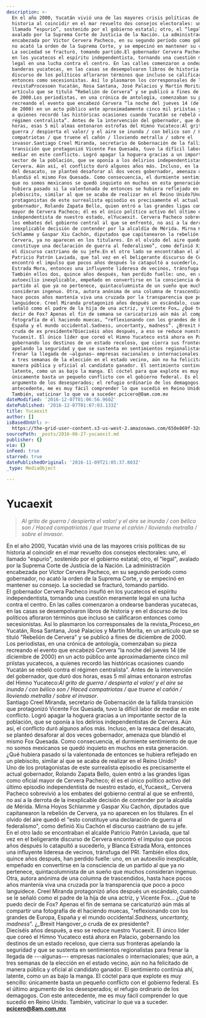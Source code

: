 ```yaml
---
description: >-
  En el año 2000, Yucatán vivió una de las mayores crisis políticas de su
  historia al coincidir en el mar revuelto dos consejos electorales: uno, el
  llamado “espurio”, sostenido por el gobierno estatal; otro, el “legal”,
  avalado por la Suprema Corte de Justicia de la Nación. La administración
  encabezada por Víctor Cervera Pacheco, en su segundo período como gobernador,
  no acató la orden de la Suprema Corte, y se empecinó en mantener su consejo.
  La sociedad se fracturó, tomando partido.El gobernador Cervera Pacheco insufló
  en los yucatecos el espíritu independentista, tornando una cuestión meramente
  legal en una lucha contra el centro. En las calles comenzaron a ondearse
  banderas yucatecas, en las casas se desempolvaron libros de historia y en el
  discurso de los políticos afloraron términos que incluso se calificaron
  entonces como secesionistas. Así lo plasmaron los corresponsales de la
  revistaProcesoen Yucatán, Rosa Santana, José Palacios y Martín Morita, en un
  artículo que se tituló “Rebelión de Cervera” y se publicó a fines de diciembre
  de 2000.Los periodistas, en una crónica de antología, comenzaban su pieza
  recreando el evento que encabezó Cervera “la noche del jueves 14 (de diciembre
  de 2000) en un acto público ante aproximadamente cinco mil priístas yucatecos,
  a quienes recordó las históricas ocasiones cuando Yucatán se rebeló contra el
  régimen centralista”. Antes de la intervención del gobernador, que duró dos
  horas, esas 5 mil almas entonaron estrofas del Himno Yucateco:Al grito de
  guerra / despierta el valor/ y el aire se inunda / con bélico son / Haced
  compatriotas / que truene el cañón / lloviendo metralla / sobre el
  invasor.Santiago Creel Miranda, secretario de Gobernación de la fallida
  transición que protagonizó Vicente Fox Quesada, tuvo la difícil labor de
  mediar en este conflicto. Logró apagar la hoguera gracias a un importante
  sector de la población, que se oponía a los delirios independentistas de
  Cervera. Aún así, el conflicto duró algunos años más. Incluso, en la resaca
  del desacato, se planteó desaforar al dos veces gobernador, amenaza que
  blandió el mismo Fox Quesada. Como consecuencia, el durmiente sentimiento de
  que no somos mexicanos se quedó inquieto en muchos en esta generación. ¿Qué
  hubiera pasado si la valentonada de entonces se hubiera reflejado en un
  plebiscito, similar al que se acaba de realizar en el Reino Unido?Uno de los
  protagonistas de este surrealista episodio es precisamente el actual
  gobernador, Rolando Zapata Bello, quien entró a las grandes ligas como oficial
  mayor de Cervera Pacheco; él es el único político activo del último episodio
  independentista de nuestro estado, elYucaexit. Cervera Pacheco sobrevivió a
  los embates del gobierno central al que se enfrentó, no así a la derrota de la
  inexplicable decisión de contender por la alcaldía de Mérida. Mirna Hoyos
  Schlamme y Gaspar Xiu Cachón, diputados que capitanearon la rebelión de
  Cervera, ya no aparecen en los titulares. En el olvido del aire quedó el “esto
  constituye una declaración de guerra al federalismo”, como definió Xiu Cachón
  el discurso castriano de su jefe.En el otro lado se encontraban el alcalde
  Patricio Patrón Laviada, que tal vez en el beligerante discurso de Cervera
  encontró el impulso que pocos años después lo catapultó a sucederlo, y Blanca
  Estrada Mora, entonces una influyente lideresa de vecinos, tránsfuga del PRI.
  También ellos dos, quince años después, han perdido fuelle: uno, en un
  autoexilio inexplicable, empeñado en convertirse en la consciencia de un
  partido al que ya no pertenece, quintacolumnista de un sueño que muchos
  consideran ingenuo. Otra, autora anónima de una columna de trascendidos, hasta
  hace pocos años mantenía viva una cruzada por la transparencia que poco a poco
  languidece. Creel Miranda protagonizó años después un escándalo, cuando se le
  señaló como el padre de la hija de una actriz, y Vicente Fox… ¿Qué te puedo
  decir de Fox? Apenas el fin de semana se caricaturizó aún más al compartir una
  fotografía de él haciendo muecas, “reflexionando con los grandes de Europa,
  España y el mundo occidental.Sadness, uncertanty, madness”. ¿Brexit Hangovero
  cruda de ex presidente?Dieciséis años después, a eso se reduce nuestro
  Yucaexit. El único líder que coreó el Himno Yucateco está ahora en Palacio,
  gobernando los destinos de un estado receloso, que cierra sus fronteras
  apelando la seguridad y que se sustenta en sentimientos regionalistas para
  frenar la llegada de —algunas— empresas nacionales o internacionales; que aún,
  a tres semanas de la elección en el estado vecino, aún no ha felicitado de
  manera pública y oficial al candidato ganador. El sentimiento continúa ahí,
  latente, como un as bajo la manga. El cóctel para que explote es muy sencillo:
  únicamente basta un pequeño conflicto con el gobierno federal. Es el último
  argumento de los desesperados; el refugio ordinario de los demagogos. Con este
  antecedente, me es muy fácil comprender lo que sucedió en Reino Unido.
  También, vaticinar lo que va a suceder.pcicero@8am.com.mx
dateModified: '2016-12-07T01:06:56.960Z'
datePublished: '2016-12-07T01:07:03.133Z'
title: Yucaexit
author: []
isBasedOnUrl: >-
  https://the-grid-user-content.s3-us-west-2.amazonaws.com/650e869f-32de-431e-9a80-997115236a63.png
sourcePath: _posts/2016-06-27-yucaexit.md
publisher: {}
via: {}
inFeed: true
starred: true
datePublishedOriginal: '2016-11-09T21:05:37.803Z'
_type: MediaObject

---
```

# Yucaexit

> _Al grito de guerra / despierta el valor/ y el aire se inunda / con bélico son / Haced compatriotas / que truene el cañón / lloviendo metralla / sobre el invasor_.

En el año 2000, Yucatán vivió una de las mayores crisis políticas de su historia al coincidir en el mar revuelto dos consejos electorales: uno, el llamado "espurio", sostenido por el gobierno estatal; otro, el "legal", avalado por la Suprema Corte de Justicia de la Nación. La administración encabezada por Víctor Cervera Pacheco, en su segundo período como gobernador, no acató la orden de la Suprema Corte, y se empecinó en mantener su consejo. La sociedad se fracturó, tomando partido.  
El gobernador Cervera Pacheco insufló en los yucatecos el espíritu independentista, tornando una cuestión meramente legal en una lucha contra el centro. En las calles comenzaron a ondearse banderas yucatecas, en las casas se desempolvaron libros de historia y en el discurso de los políticos afloraron términos que incluso se calificaron entonces como secesionistas. Así lo plasmaron los corresponsales de la revista_Proceso_en Yucatán, Rosa Santana, José Palacios y Martín Morita, en un artículo que se tituló "Rebelión de Cervera" y se publicó a fines de diciembre de 2000\.  
Los periodistas, en una crónica de antología, comenzaban su pieza recreando el evento que encabezó Cervera "la noche del jueves 14 (de diciembre de 2000) en un acto público ante aproximadamente cinco mil priístas yucatecos, a quienes recordó las históricas ocasiones cuando Yucatán se rebeló contra el régimen centralista". Antes de la intervención del gobernador, que duró dos horas, esas 5 mil almas entonaron estrofas del Himno Yucateco:_Al grito de guerra / despierta el valor/ y el aire se inunda / con bélico son / Haced compatriotas / que truene el cañón / lloviendo metralla / sobre el invasor_.  
Santiago Creel Miranda, secretario de Gobernación de la fallida transición que protagonizó Vicente Fox Quesada, tuvo la difícil labor de mediar en este conflicto. Logró apagar la hoguera gracias a un importante sector de la población, que se oponía a los delirios independentistas de Cervera. Aún así, el conflicto duró algunos años más. Incluso, en la resaca del desacato, se planteó desaforar al dos veces gobernador, amenaza que blandió el mismo Fox Quesada. Como consecuencia, el durmiente sentimiento de que no somos mexicanos se quedó inquieto en muchos en esta generación. ¿Qué hubiera pasado si la valentonada de entonces se hubiera reflejado en un plebiscito, similar al que se acaba de realizar en el Reino Unido?  
Uno de los protagonistas de este surrealista episodio es precisamente el actual gobernador, Rolando Zapata Bello, quien entró a las grandes ligas como oficial mayor de Cervera Pacheco; él es el único político activo del último episodio independentista de nuestro estado, el_Yucaexit_. Cervera Pacheco sobrevivió a los embates del gobierno central al que se enfrentó, no así a la derrota de la inexplicable decisión de contender por la alcaldía de Mérida. Mirna Hoyos Schlamme y Gaspar Xiu Cachón, diputados que capitanearon la rebelión de Cervera, ya no aparecen en los titulares. En el olvido del aire quedó el "esto constituye una declaración de guerra al federalismo", como definió Xiu Cachón el discurso castriano de su jefe.  
En el otro lado se encontraban el alcalde Patricio Patrón Laviada, que tal vez en el beligerante discurso de Cervera encontró el impulso que pocos años después lo catapultó a sucederlo, y Blanca Estrada Mora, entonces una influyente lideresa de vecinos, tránsfuga del PRI. También ellos dos, quince años después, han perdido fuelle: uno, en un autoexilio inexplicable, empeñado en convertirse en la consciencia de un partido al que ya no pertenece, quintacolumnista de un sueño que muchos consideran ingenuo. Otra, autora anónima de una columna de trascendidos, hasta hace pocos años mantenía viva una cruzada por la transparencia que poco a poco languidece. Creel Miranda protagonizó años después un escándalo, cuando se le señaló como el padre de la hija de una actriz, y Vicente Fox... ¿Qué te puedo decir de Fox? Apenas el fin de semana se caricaturizó aún más al compartir una fotografía de él haciendo muecas, "reflexionando con los grandes de Europa, España y el mundo occidental._Sadness, uncertanty, madness_". ¿_Brexit Hangover_o cruda de ex presidente?  
Dieciséis años después, a eso se reduce nuestro Yucaexit. El único líder que coreó el Himno Yucateco está ahora en Palacio, gobernando los destinos de un estado receloso, que cierra sus fronteras apelando la seguridad y que se sustenta en sentimientos regionalistas para frenar la llegada de ---algunas--- empresas nacionales o internacionales; que aún, a tres semanas de la elección en el estado vecino, aún no ha felicitado de manera pública y oficial al candidato ganador. El sentimiento continúa ahí, latente, como un as bajo la manga. El cóctel para que explote es muy sencillo: únicamente basta un pequeño conflicto con el gobierno federal. Es el último argumento de los desesperados; el refugio ordinario de los demagogos. Con este antecedente, me es muy fácil comprender lo que sucedió en Reino Unido. También, vaticinar lo que va a suceder.  
**pcicero@8am.com.mx**